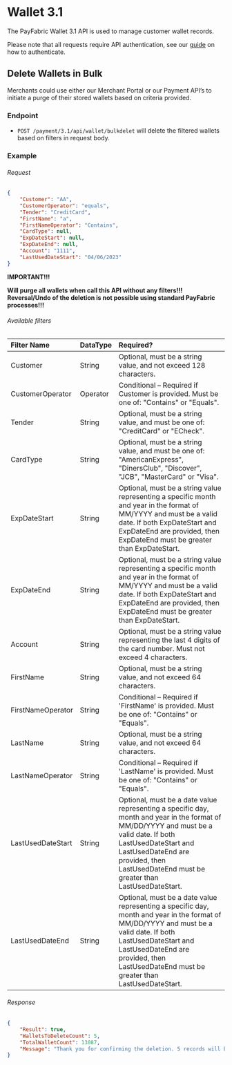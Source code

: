 Wallet 3.1
===========================

The PayFabric Wallet 3.1 API is used to manage customer wallet records. 

Please note that all requests require API authentication, see our [guide](Authentication.md) on how to authenticate.


Delete Wallets in Bulk
---------------------------
Merchants could use either our Merchant Portal or our Payment API’s to initiate a purge of their stored wallets based on criteria provided.

### Endpoint
* `POST /payment/3.1/api/wallet/bulkdelet`  will delete the filtered wallets based on filters in request body. 

### Example
###### Request
```JSON
{
    "Customer": "AA",
    "CustomerOperator": "equals",
    "Tender": "CreditCard",
    "FirstName": "a",
    "FirstNameOperator": "Contains",
    "CardType": null,
    "ExpDateStart": null,
    "ExpDateEnd": null,
    "Account": "1111",
    "LastUsedDateStart": "04/06/2023"
}
```
**IMPORTANT!!!**

**Will purge all wallets when call this API without any filters!!!  Reversal/Undo of the deletion is not possible using standard PayFabric processes!!!**

###### Available filters
| Filter Name     | DataType |  Required? |
| :--------------- | :------- | :--------- | 
| Customer         | String   |  Optional, must be a string value, and not exceed 128 characters.|
| CustomerOperator | Operator | Conditional – Required if Customer is provided. Must be one of: "Contains" or "Equals". |
| Tender         | String   |  Optional, must be a string value, and must be one of: "CreditCard" or "ECheck". |
| CardType         | String   |  Optional, must be a string value, and must be one of: "AmericanExpress", "DinersClub", "Discover", "JCB", "MasterCard" or "Visa". |
| ExpDateStart         | String   | Optional, must be a string value representing a specific month and year in the format of MM/YYYY and must be a valid date. If both ExpDateStart and ExpDateEnd are provided, then ExpDateEnd must be greater than ExpDateStart.  |
| ExpDateEnd         | String   |  Optional, must be a string value representing a specific month and year in the format of MM/YYYY and must be a valid date. If both ExpDateStart and ExpDateEnd are provided, then ExpDateEnd must be greater than ExpDateStart.  |
| Account         | String   |  Optional, must be a string value representing the last 4 digits of the card number.  Must not exceed 4 characters. |
| FirstName         | String   |  Optional, must be a string value, and not exceed 64 characters. |
| FirstNameOperator         | String   |  Conditional – Required if 'FirstName' is provided. Must be one of: "Contains" or "Equals".  |
| LastName         | String   |  Optional, must be a string value, and not exceed 64 characters. |
| LastNameOperator         | String   |  Conditional – Required if 'LastName' is provided. Must be one of: "Contains" or "Equals".  |
| LastUsedDateStart         | String   |  Optional, must be a date value representing a specific day, month and year in the format of MM/DD/YYYY and must be a valid date. If both LastUsedDateStart and LastUsedDateEnd are provided, then LastUsedDateEnd must be greater than LastUsedDateStart. |
| LastUsedDateEnd         | String   |  Optional, must be a date value representing a specific day, month and year in the format of MM/DD/YYYY and must be a valid date. If both LastUsedDateStart and LastUsedDateEnd are provided, then LastUsedDateEnd must be greater than LastUsedDateStart.  |

###### Response
```JSON
{
    "Result": true,
    "WalletsToDeleteCount": 5,
    "TotalWalletCount": 13087,
    "Message": "Thank you for confirming the deletion. 5 records will be scheduled to be permanently deleted within 24 hours."
}
```
